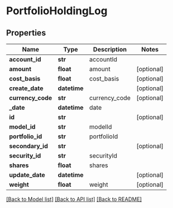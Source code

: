# PortfolioHoldingLog

## Properties
Name | Type | Description | Notes
------------ | ------------- | ------------- | -------------
**account_id** | **str** | accountId | 
**amount** | **float** | amount | [optional] 
**cost_basis** | **float** | cost_basis | [optional] 
**create_date** | **datetime** |  | [optional] 
**currency_code** | **str** | currency_code | [optional] 
**_date** | **datetime** | date | 
**id** | **str** |  | [optional] 
**model_id** | **str** | modelId | 
**portfolio_id** | **str** | portfolioId | 
**secondary_id** | **str** |  | [optional] 
**security_id** | **str** | securityId | 
**shares** | **float** | shares | 
**update_date** | **datetime** |  | [optional] 
**weight** | **float** | weight | [optional] 

[[Back to Model list]](../README.md#documentation-for-models) [[Back to API list]](../README.md#documentation-for-api-endpoints) [[Back to README]](../README.md)


